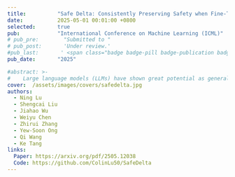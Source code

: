 ```yaml
---
title:          "Safe Delta: Consistently Preserving Safety when Fine-Tuning LLMs on Diverse Datasets"
date:           2025-05-01 00:01:00 +0800
selected:       true
pub:            "International Conference on Machine Learning (ICML)"
# pub_pre:        "Submitted to "
# pub_post:       'Under review.'
#pub_last:       ' <span class="badge badge-pill badge-publication badge-success">Spotlight</span>'
pub_date:       "2025"

#abstract: >-
#    Large language models (LLMs) have shown great potential as general-purpose AI assistants across various domains. To fully leverage this potential in specific applications, many companies provide fine-tuning API services, enabling users to upload their own data for LLM customization. However, fine-tuning services introduce a new safety threat: user-uploaded data, whether harmful or benign, can break the model's alignment, leading to unsafe outputs. Moreover, existing defense methods struggle to address the diversity of fine-tuning datasets (e.g., varying sizes, tasks), often sacrificing utility for safety or vice versa. To address this issue, we propose Safe Delta, a safety-aware post-training defense method that adjusts the delta parameters (i.e., the parameter change before and after fine-tuning). Specifically, Safe Delta estimates the safety degradation, selects delta parameters to maximize utility while limiting overall safety loss, and applies a safety compensation vector to mitigate residual safety loss. Through extensive experiments on four diverse datasets with varying settings, our approach consistently preserves safety while ensuring that the utility gain from benign datasets remains unaffected.  
cover:  /assets/images/covers/safedelta.jpg
authors:
  - Ning Lu
  - Shengcai Liu
  - Jiahao Wu
  - Weiyu Chen
  - Zhirui Zhang
  - Yew-Soon Ong
  - Qi Wang
  - Ke Tang
links:
  Paper: https://arxiv.org/pdf/2505.12038
  Code: https://github.com/ColinLu50/SafeDelta
---
```

